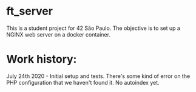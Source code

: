 # ft_server
This is a student project for 42 São Paulo. The objective is to set up a NGINX web server on a docker container.

# Work history:
July 24th 2020 - Initial setup and tests. There's some kind of error on the PHP configuration that we haven't found it. No autoindex yet.
